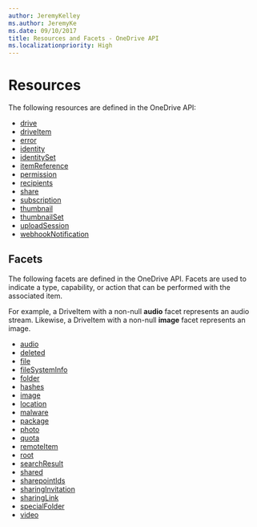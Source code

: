 ```yaml
---
author: JeremyKelley
ms.author: JeremyKe
ms.date: 09/10/2017
title: Resources and Facets - OneDrive API
ms.localizationpriority: High
---
```

# Resources

The following resources are defined in the OneDrive API:

* [drive](drive.md)
* [driveItem](driveitem.md)
* [error](error.md)
* [identity](identity.md)
* [identitySet](identitySet.md)
* [itemReference](itemReference.md)
* [permission](permission.md)
* [recipients](driverecipient.md)
* [share](shareddriveitem.md)
* [subscription](subscription.md)
* [thumbnail](thumbnail.md)
* [thumbnailSet](thumbnailSet.md)
* [uploadSession](uploadSession.md)
* [webhookNotification](webhooknotification.md)

## Facets

The following facets are defined in the OneDrive API.
Facets are used to indicate a type, capability, or action that can be performed with the associated item.

For example, a DriveItem with a non-null **audio** facet represents an audio stream.
Likewise, a DriveItem with a non-null **image** facet represents an image.

* [audio](../resources/audio.md)
* [deleted](../resources/deleted.md)
* [file](../resources/file.md)
* [fileSystemInfo](../resources/filesysteminfo.md)
* [folder](../resources/folder.md)
* [hashes](../resources/hashes.md)
* [image](../resources/image.md)
* [location](../resources/geocoordinates.md)
* [malware](../resources/malware.md)
* [package](../resources/package.md)
* [photo](../resources/photo.md)
* [quota](../resources/quota.md)
* [remoteItem](../resources/remoteitem.md)
* [root](../resources/root.md)
* [searchResult](../resources/searchResult.md)
* [shared](../resources/shared.md)
* [sharepointIds](../resources/sharepointIds.md)
* [sharingInvitation](../resources/sharinginvitation.md)
* [sharingLink](../resources/sharinglink.md)
* [specialFolder](../resources/specialfolder.md)
* [video](../resources/video.md)


<!-- {
  "type": "#page.annotation",
  "title": "Resources in the OneDrive API",
  "description": "List of resources available in the OneDrive API",
  "keywords": "resources,list of resources,drive,identity,item,facet",
  "section": "documentation",
  "tocPath": "Resources",
  "tocIndex": 500
} -->
